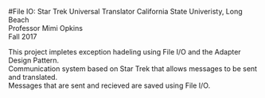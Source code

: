 #File IO: Star Trek Universal Translator
California State Univeristy, Long Beach</br>
Professor Mimi Opkins</br>
Fall 2017</br>

This project impletes exception hadeling using File I/O and the Adapter Design Pattern.</br>
Communication system based on Star Trek that allows messages to be sent and translated.</br>
Messages that are sent and recieved are saved using File I/O.</br>